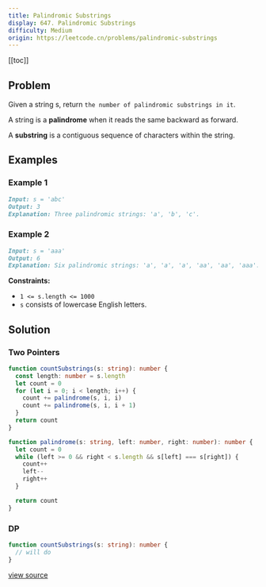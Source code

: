 ```yaml
---
title: Palindromic Substrings
display: 647. Palindromic Substrings
difficulty: Medium
origin: https://leetcode.cn/problems/palindromic-substrings
---
```


[[toc]]

## Problem

Given a string s, return `the number of palindromic substrings in it`.

A string is a **palindrome** when it reads the same backward as forward.

A **substring** is a contiguous sequence of characters within the string.

## Examples

### Example 1

```md
Input: s = 'abc'
Output: 3
Explanation: Three palindromic strings: 'a', 'b', 'c'.
```

### Example 2

```md
Input: s = 'aaa'
Output: 6
Explanation: Six palindromic strings: 'a', 'a', 'a', 'aa', 'aa', 'aaa'.
```

**Constraints:**

- `1 <= s.length <= 1000`
- `s` consists of lowercase English letters.

## Solution

### Two Pointers

```ts
function countSubstrings(s: string): number {
  const length: number = s.length
  let count = 0
  for (let i = 0; i < length; i++) {
    count += palindrome(s, i, i)
    count += palindrome(s, i, i + 1)
  }
  return count
}

function palindrome(s: string, left: number, right: number): number {
  let count = 0
  while (left >= 0 && right < s.length && s[left] === s[right]) {
    count++
    left--
    right++
  }

  return count
}
```

### DP

```ts
function countSubstrings(s: string): number {
  // will do
}
```

[view source](https://leetcode.cn/problems/palindromic-substrings)
